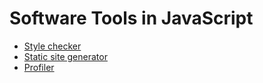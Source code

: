 # Software Tools in JavaScript

-   [Style checker](./style-checker.md)
-   [Static site generator](./static-site-generator.md)
-   [Profiler](./profiler.md)

